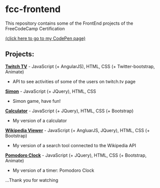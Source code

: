 # fcc-frontend
This repository contains some of the FrontEnd projects of the FreeCodeCamp Certification

[(click here to go to my CodePen page)](https://codepen.io/valeporti/)

## Projects:
[**Twitch TV**](https://codepen.io/valeporti/full/OWeYPG/) - JavaScript (+ AngularJS), HTML, CSS (+ Twitter-bootstrap, Animate) 
- API to see activities of some of the users on twitch.tv page

[**Simon**](https://codepen.io/valeporti/full/xgENjZ/) - JavaScript (+ JQuery), HTML, CSS 
- Simon game, have fun!

[**Calculator**](https://codepen.io/valeporti/full/mOMJrw/) - JavaScript (+ JQuery), HTML, CSS (+ Bootstrap) 
- My version of a calculator

[**Wikipedia Viewer**](https://codepen.io/valeporti/full/Nbddwa/) - JavaScript (+ AngluarJS, JQuery), HTML, CSS (+ Bootstrap) 
- My version of a search tool connected to the Wikipedia API

[**Pomodoro Clock**](https://codepen.io/valeporti/full/yVKjar/) - JavaScript (+ JQuery), HTML, CSS (+ Bootstrap, Animate) 
- My version of a timer: Pomodoro Clock


...Thank you for watching
